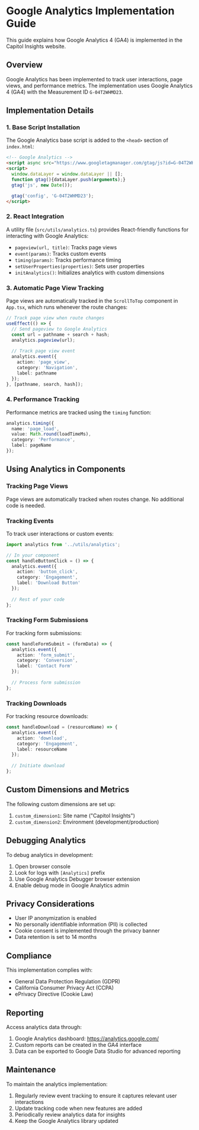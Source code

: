 # Google Analytics Implementation Guide

This guide explains how Google Analytics 4 (GA4) is implemented in the Capitol Insights website.

## Overview

Google Analytics has been implemented to track user interactions, page views, and performance metrics. The implementation uses Google Analytics 4 (GA4) with the Measurement ID `G-04T2WHMD23`.

## Implementation Details

### 1. Base Script Installation

The Google Analytics base script is added to the `<head>` section of `index.html`:

```html
<!-- Google Analytics -->
<script async src="https://www.googletagmanager.com/gtag/js?id=G-04T2WHMD23"></script>
<script>
  window.dataLayer = window.dataLayer || [];
  function gtag(){dataLayer.push(arguments);}
  gtag('js', new Date());

  gtag('config', 'G-04T2WHMD23');
</script>
```

### 2. React Integration

A utility file (`src/utils/analytics.ts`) provides React-friendly functions for interacting with Google Analytics:

- `pageview(url, title)`: Tracks page views
- `event(params)`: Tracks custom events
- `timing(params)`: Tracks performance timing
- `setUserProperties(properties)`: Sets user properties
- `initAnalytics()`: Initializes analytics with custom dimensions

### 3. Automatic Page View Tracking

Page views are automatically tracked in the `ScrollToTop` component in `App.tsx`, which runs whenever the route changes:

```typescript
// Track page view when route changes
useEffect(() => {
  // Send pageview to Google Analytics
  const url = pathname + search + hash;
  analytics.pageview(url);
  
  // Track page view event
  analytics.event({
    action: 'page_view',
    category: 'Navigation',
    label: pathname
  });
}, [pathname, search, hash]);
```

### 4. Performance Tracking

Performance metrics are tracked using the `timing` function:

```typescript
analytics.timing({
  name: 'page_load',
  value: Math.round(loadTimeMs),
  category: 'Performance',
  label: pageName
});
```

## Using Analytics in Components

### Tracking Page Views

Page views are automatically tracked when routes change. No additional code is needed.

### Tracking Events

To track user interactions or custom events:

```typescript
import analytics from '../utils/analytics';

// In your component
const handleButtonClick = () => {
  analytics.event({
    action: 'button_click',
    category: 'Engagement',
    label: 'Download Button'
  });
  
  // Rest of your code
};
```

### Tracking Form Submissions

For tracking form submissions:

```typescript
const handleFormSubmit = (formData) => {
  analytics.event({
    action: 'form_submit',
    category: 'Conversion',
    label: 'Contact Form'
  });
  
  // Process form submission
};
```

### Tracking Downloads

For tracking resource downloads:

```typescript
const handleDownload = (resourceName) => {
  analytics.event({
    action: 'download',
    category: 'Engagement',
    label: resourceName
  });
  
  // Initiate download
};
```

## Custom Dimensions and Metrics

The following custom dimensions are set up:

1. `custom_dimension1`: Site name ("Capitol Insights")
2. `custom_dimension2`: Environment (development/production)

## Debugging Analytics

To debug analytics in development:

1. Open browser console
2. Look for logs with `[Analytics]` prefix
3. Use Google Analytics Debugger browser extension
4. Enable debug mode in Google Analytics admin

## Privacy Considerations

- User IP anonymization is enabled
- No personally identifiable information (PII) is collected
- Cookie consent is implemented through the privacy banner
- Data retention is set to 14 months

## Compliance

This implementation complies with:

- General Data Protection Regulation (GDPR)
- California Consumer Privacy Act (CCPA)
- ePrivacy Directive (Cookie Law)

## Reporting

Access analytics data through:

1. Google Analytics dashboard: https://analytics.google.com/
2. Custom reports can be created in the GA4 interface
3. Data can be exported to Google Data Studio for advanced reporting

## Maintenance

To maintain the analytics implementation:

1. Regularly review event tracking to ensure it captures relevant user interactions
2. Update tracking code when new features are added
3. Periodically review analytics data for insights
4. Keep the Google Analytics library updated
